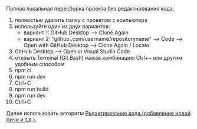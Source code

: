 Полная локальная пересборка проекта без редактирования кода:

01) полностью удалить папку с проектом с коипьютера
02) используйте один из двух вариантов:
    - вариант 1:
    GitHub Desktop --> Clone Again
    - вариант 2:
    "github .com/username/repositoryname" --> Code --> Open with GitHub Desktop --> Clone Again / Locate
03) GitHub Desktop --> Open in Visual Studio Code
04) открыть Terminal (Git Bash) нажав комбинацию Ctrl+~ или другим удобным способом
05) npm ci
06) npm run dev
7) Ctrl+C 
8) npm run build
9) npm run dev
7) Ctrl+C 

Далее использовать алгоритм [Редактирование кода (добавление новой фичи и т.д.)](https://github.com/maksymkushnirov/usefullnesses/blob/main/teamwork/code-editing/редактирование-кода.md).



<!-- README.ru.md -->
